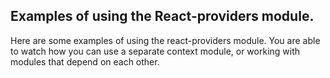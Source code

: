 ## Examples of using the React-providers module.

Here are some examples of using the react-providers module. You are able to watch how you can use a separate context module, or working with modules that depend on each other.
